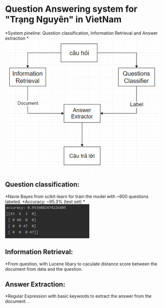 # Question Answering system for "Trạng Nguyên" in VietNam
  *System pineline: Question classification, Information Retrieval and Answer extraction
*![pineline](image/pineline.png)
## Question classification:
  *Navie Bayes from scikit-learn for train the model with ~600 questions labeled.
  *Accuracy: ~95.3% (test set)
*![confusion_matrix](image/confusion_matrix.jpg)
## Information Retrieval:
  *From question, with Lucene libary to caculate distance score between the document from data and the question.  
## Answer Extraction:
  *Regular Expression with basic keywords to extract the answer from the document.    .

